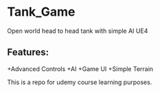 # Tank_Game
Open world head to head tank with simple AI UE4

## Features:

+Advanced Controls
+AI
+Game UI
+Simple Terrain

This is a repo for udemy course learning purposes.

